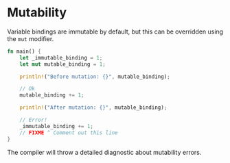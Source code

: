 # Mutability

Variable bindings are immutable by default, but this can be overridden using
the `mut` modifier.

```rust
fn main() {
    let _immutable_binding = 1;
    let mut mutable_binding = 1;

    println!("Before mutation: {}", mutable_binding);

    // Ok
    mutable_binding += 1;

    println!("After mutation: {}", mutable_binding);

    // Error!
    _immutable_binding += 1;
    // FIXME ^ Comment out this line
}
```

The compiler will throw a detailed diagnostic about mutability errors.
